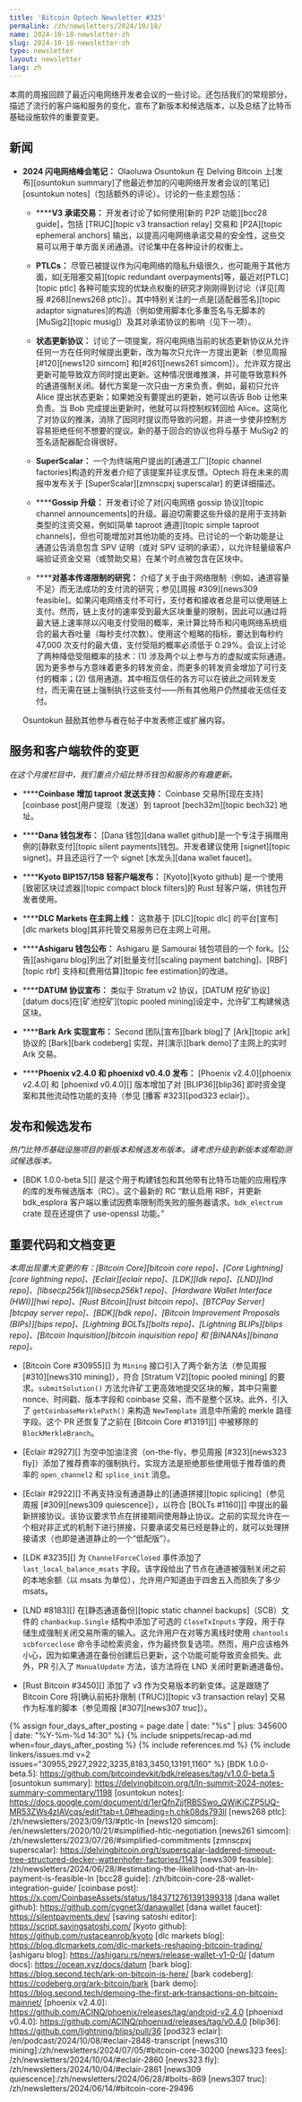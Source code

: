 ```yaml
---
title: 'Bitcoin Optech Newsletter #325'
permalink: /zh/newsletters/2024/10/18/
name: 2024-10-18-newsletter-zh
slug: 2024-10-18-newsletter-zh
type: newsletter
layout: newsletter
lang: zh
---
```

本周的周报回顾了最近闪电网络开发者会议的一些讨论。还包括我们的常规部分，描述了流行的客户端和服务的变化，宣布了新版本和候选版本，以及总结了比特币基础设施软件的重要变更。

## 新闻

- **<!--ln-summit-2024-notes-->2024 闪电网络峰会笔记：** Olaoluwa Osuntokun 在 Delving Bitcoin 上[发布][osuntokun summary]了他最近参加的闪电网络开发者会议的[笔记][osuntokun notes]（包括额外的评论）。讨论的一些主题包括：

  - **<!--version-3-commitment-transactions-->****V3 承诺交易：** 开发者讨论了如何使用[新的 P2P 功能][bcc28 guide]，包括 [TRUC][topic v3 transaction relay] 交易和 [P2A][topic ephemeral anchors] 输出，以提高闪电网络承诺交易的安全性，这些交易可以用于单方面关闭通道。讨论集中在各种设计的权衡上。

  - **PTLCs：** 尽管已被提议作为闪电网络的隐私升级很久，也可能用于其他方面，如[无阻塞交易][topic redundant overpayments]等，最近对[PTLC][topic ptlc] 各种可能实现的优缺点权衡的研究才刚刚得到讨论（详见[周报 #268][news268 ptlc]）。其中特别关注的一点是[适配器签名][topic adaptor signatures]的构造（例如使用脚本化多重签名与无脚本的 [MuSig2][topic musig]）及其对承诺协议的影响（见下一项）。

  - **<!--state-update-protocol-->状态更新协议：** 讨论了一项提案，将闪电网络当前的状态更新协议从允许任何一方在任何时候提出更新，改为每次只允许一方提出更新（参见周报 [#120][news120 simcom] 和[#261][news261 simcom]）。允许双方提出更新可能导致双方同时提出更新。这种情况很难推演，并可能导致意料外的通道强制关闭。替代方案是一次只由一方来负责，例如，最初只允许 Alice 提出状态更新；如果她没有要提出的更新，她可以告诉 Bob 让他来负责。当 Bob 完成提出更新时，他就可以将控制权转回给 Alice。这简化了对协议的推演，消除了因同时提议而导致的问题，并进一步使非控制方容易拒绝任何不想要的提议。新的基于回合的协议也将与基于 MuSig2 的签名适配器配合得很好。

  - **SuperScalar：** 一个为终端用户提出的[通道工厂][topic channel factories]构造的开发者介绍了该提案并征求反馈。Optech 将在未来的周报中发布关于 [SuperScalar][zmnscpxj superscalar] 的更详细描述。

  - **<!--gossip-upgrade-->****Gossip 升级：** 开发者讨论了对[闪电网络 gossip 协议][topic channel announcements]的升级。最迫切需要这些升级的是用于支持新类型的注资交易，例如[简单 taproot 通道][topic simple taproot channels]，但也可能增加对其他功能的支持。已讨论的一个新功能是让通道公告消息包含 SPV 证明（或对 SPV 证明的承诺），以允许轻量级客户端验证资金交易（或赞助交易）在某个时点被包含在区块中。

  - **<!--research-on-fundamental-delivery-limits-->****对基本传递限制的研究：** 介绍了关于由于网络限制（例如，通道容量不足）而无法成功的支付流的研究；参见[周报 #309][news309 feasible]。如果闪电网络支付不可行，支付者和接收者总是可以使用链上支付。然而，链上支付的速率受到最大区块重量的限制，因此可以通过将最大链上速率除以闪电支付受阻的概率，来计算比特币和闪电网络系统组合的最大吞吐量（每秒支付次数）。使用这个粗略的指标，要达到每秒约 47,000 次支付的最大值，支付受阻的概率必须低于 0.29%。会议上讨论了两种降低受阻概率的技术：(1) 涉及两个以上参与方的虚拟或实际通道。因为更多参与方意味着更多的转发资金，而更多的转发资金增加了可行支付的概率；(2) 信用通道。其中相互信任的各方可以在彼此之间转发支付，而无需在链上强制执行这些支付——所有其他用户仍然接收无信任支付。

  Osuntokun 鼓励其他参与者在帖子中发表修正或扩展内容。

## 服务和客户端软件的变更

*在这个月度栏目中，我们重点介绍比特币钱包和服务的有趣更新。*

- **<!--coinbase-adds-taproot-send-support-->****Coinbase 增加 taproot 发送支持：**
  Coinbase 交易所[现在支持][coinbase post]用户提现（发送）到 taproot [bech32m][topic bech32] 地址。

- **<!--dana-wallet-released-->****Dana 钱包发布：**
  [Dana 钱包][dana wallet github]是一个专注于捐赠用例的[静默支付][topic silent payments]钱包。开发者建议使用 [signet][topic signet]，并且还运行了一个 signet [水龙头][dana wallet faucet]。

- **<!--kyoto-bip157-158-light-client-released-->****Kyoto BIP157/158 轻客户端发布：**
  [Kyoto][kyoto github] 是一个使用[致密区块过滤器][topic compact block filters]的 Rust 轻客户端，供钱包开发者使用。

- **<!--dlc-markets-launches-on-mainnet-->****DLC Markets 在主网上线：**
  这款基于 [DLC][topic dlc] 的平台[宣布][dlc markets blog]其非托管交易服务已在主网上可用。

- **<!--ashigaru-wallet-announced-->****Ashigaru 钱包公布：**
  Ashigaru 是 Samourai 钱包项目的一个 fork。[公告][ashigaru blog]列出了对[批量支付][scaling payment batching]、[RBF][topic rbf] 支持和[费用估算][topic fee estimation]的改进。

- **<!--datum-protocol-announced-->****DATUM 协议宣布：**
  类似于 Stratum v2 协议，[DATUM 挖矿协议][datum docs]在[矿池挖矿][topic pooled mining]设定中，允许矿工构建候选区块。

- **<!--bark-ark-implementation-announced-->****Bark Ark 实现宣布：**
  Second 团队[宣布][bark blog]了 [Ark][topic ark] 协议的 [Bark][bark codeberg] 实现，并[演示][bark demo]了主网上的实时 Ark 交易。

- **<!--phoenix-v2-4-0-and-phoenixd-v0-4-0-released-->****Phoenix v2.4.0 和 phoenixd v0.4.0 发布：**
  [Phoenix v2.4.0][phoenix v2.4.0] 和 [phoenixd v0.4.0][] 版本增加了对 [BLIP36][blip36] 即时资金提案和其他流动性功能的支持（参见 [播客 #323][pod323 eclair]）。

## 发布和候选发布

*热门比特币基础设施项目的新版本和候选发布版本。请考虑升级到新版本或帮助测试候选版本。*

- [BDK 1.0.0-beta.5][] 是这个用于构建钱包和其他带有比特币功能的应用程序的库的发布候选版本（RC）。这个最新的 RC “默认启用 RBF，并更新 bdk_esplora 客户端以重试因费率限制而失败的服务器请求。`bdk_electrum` crate 现在还提供了 use-openssl 功能。”

## 重要代码和文档变更

_本周出现重大变更的有：[Bitcoin Core][bitcoin core repo]、[Core Lightning][core lightning repo]、[Eclair][eclair repo]、[LDK][ldk repo]、[LND][lnd repo]、[libsecp256k1][libsecp256k1 repo]、[Hardware Wallet Interface (HWI)][hwi repo]、[Rust Bitcoin][rust bitcoin repo]、[BTCPay Server][btcpay server repo]、[BDK][bdk repo]、[Bitcoin Improvement Proposals (BIPs)][bips repo]、[Lightning BOLTs][bolts repo]、[Lightning BLIPs][blips repo]、[Bitcoin Inquisition][bitcoin inquisition repo] 和 [BINANAs][binana repo]。_

- [Bitcoin Core #30955][] 为 `Mining` 接口引入了两个新方法（参见周报 [#310][news310 mining]），符合 [Stratum V2][topic pooled mining] 的要求。`submitSolution()` 方法允许矿工更高效地提交区块的解，其中只需要 nonce、时间戳、版本字段和 coinbase 交易，而不是整个区块。此外，引入了 `getCoinbaseMerklePath()` 来构造 `NewTemplate` 消息中所需的 merkle 路径字段。这个 PR 还恢复了之前在 [Bitcoin Core #13191][] 中被移除的 `BlockMerkleBranch`。

- [Eclair #2927][] 为空中加油注资（on-the-fly，参见周报 [#323][news323 fly]）添加了推荐费率的强制执行。实现方法是拒绝那些使用低于推荐值的费率的 `open_channel2` 和 `splice_init` 消息。

- [Eclair #2922][] 不再支持没有通道静止的[通道拼接][topic splicing]（参见周报 [#309][news309 quiescence]），以符合 [BOLTs #1160][] 中提出的最新拼接协议。该协议要求节点在拼接期间使用静止协议。之前的实现允许在一个相对非正式的机制下进行拼接，只要承诺交易已经是静止的，就可以处理拼接请求（也即是通道静止的一个“低配版”）。

- [LDK #3235][] 为 `ChannelForceClosed` 事件添加了 `last_local_balance_msats` 字段。该字段给出了节点在通道被强制关闭之前的本地余额（以 msats 为单位），允许用户知道由于四舍五入而损失了多少 msats。

- [LND #8183][] 在[静态通道备份][topic static channel backups]（SCB）文件的 `chanbackup.Single` 结构中添加了可选的 `CloseTxInputs` 字段，用于存储生成强制关闭交易所需的输入。这允许用户在对等方离线时使用 `chantools scbforceclose` 命令手动检索资金，作为最终恢复选项。然而，用户应该格外小心，因为如果通道在备份创建后已更新，这个功能可能导致资金损失。此外，PR 引入了 `ManualUpdate` 方法，该方法将在 LND 关闭时更新通道备份。

- [Rust Bitcoin #3450][] 添加了 v3 作为交易版本的新变体。这是跟随了 Bitcoin Core 将[确认前拓扑限制 (TRUC)][topic v3 transaction relay] 交易作为标准的脚本（参见周报 [#307][news307 truc]）。

{% assign four_days_after_posting = page.date | date: "%s" | plus: 345600 | date: "%Y-%m-%d 14:30" %}
{% include snippets/recap-ad.md when=four_days_after_posting %}
{% include references.md %}
{% include linkers/issues.md v=2 issues="30955,2927,2922,3235,8183,3450,13191,1160" %}
[BDK 1.0.0-beta.5]: https://github.com/bitcoindevkit/bdk/releases/tag/v1.0.0-beta.5
[osuntokun summary]: https://delvingbitcoin.org/t/ln-summit-2024-notes-summary-commentary/1198
[osuntokun notes]: https://docs.google.com/document/d/1erQfnZjjfRBSSwo_QWiKiCZP5UQ-MR53ZWs4zIAVcqs/edit?tab=t.0#heading=h.chk08ds793ll
[news268 ptlc]: /zh/newsletters/2023/09/13/#ptlc-ln
[news120 simcom]: /en/newsletters/2020/10/21/#simplified-htlc-negotiation
[news261 simcom]: /zh/newsletters/2023/07/26/#simplified-commitments
[zmnscpxj superscalar]: https://delvingbitcoin.org/t/superscalar-laddered-timeout-tree-structured-decker-wattenhofer-factories/1143
[news309 feasible]: /zh/newsletters/2024/06/28/#estimating-the-likelihood-that-an-ln-payment-is-feasible-ln
[bcc28 guide]: /zh/bitcoin-core-28-wallet-integration-guide/
[coinbase post]: https://x.com/CoinbaseAssets/status/1843712761391399318
[dana wallet github]: https://github.com/cygnet3/danawallet
[dana wallet faucet]: https://silentpayments.dev/
[saving satoshi editor]: https://script.savingsatoshi.com/
[kyoto github]: https://github.com/rustaceanrob/kyoto
[dlc markets blog]: https://blog.dlcmarkets.com/dlc-markets-reshaping-bitcoin-trading/
[ashigaru blog]: https://ashigaru.rs/news/release-wallet-v1-0-0/
[datum docs]: https://ocean.xyz/docs/datum
[bark blog]: https://blog.second.tech/ark-on-bitcoin-is-here/
[bark codeberg]: https://codeberg.org/ark-bitcoin/bark
[bark demo]: https://blog.second.tech/demoing-the-first-ark-transactions-on-bitcoin-mainnet/
[phoenix v2.4.0]: https://github.com/ACINQ/phoenix/releases/tag/android-v2.4.0
[phoenixd v0.4.0]: https://github.com/ACINQ/phoenixd/releases/tag/v0.4.0
[blip36]: https://github.com/lightning/blips/pull/36
[pod323 eclair]: /en/podcast/2024/10/08/#eclair-2848-transcript
[news310 mining]:/zh/newsletters/2024/07/05/#bitcoin-core-30200
[news323 fees]: /zh/newsletters/2024/10/04/#eclair-2860
[news323 fly]: /zh/newsletters/2024/10/04/#eclair-2861
[news309 quiescence]:/zh/newsletters/2024/06/28/#bolts-869
[news307 truc]: /zh/newsletters/2024/06/14/#bitcoin-core-29496
